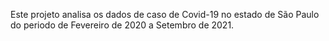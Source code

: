 Este projeto analisa os dados de caso de Covid-19 no estado de São Paulo do periodo de Fevereiro de 2020 a Setembro de 2021.
